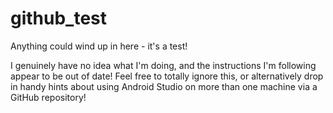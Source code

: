 # github_test
Anything could wind up in here - it's a test!

I genuinely have no idea what I'm doing, and the instructions I'm following appear to be out of date!
Feel free to totally ignore this, or alternatively drop in handy hints about using Android Studio on
more than one machine via a GitHub repository!
